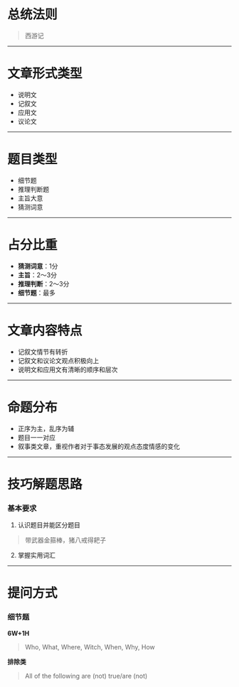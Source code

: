 # 总统法则

> 西游记

---
# 文章形式类型

- 说明文
- 记叙文
- 应用文
- 议论文

---
# 题目类型

- 细节题
- 推理判断题
- 主旨大意
- 猜测词意

---
# 占分比重

- **猜测词意**：1分
- **主旨**：2～3分
- **推理判断**：2～3分
- **细节题**：最多

---
# 文章内容特点

- 记叙文情节有转折
- 记叙文和议论文观点积极向上
- 说明文和应用文有清晰的顺序和层次

---
# 命题分布

- 正序为主，乱序为辅
- 题目一一对应
- 叙事类文章，重视作者对于事态发展的观点态度情感的变化

---
# 技巧解题思路
### 基本要求

1. 认识题目并能区分题目
> 带武器金箍棒，猪八戒得耙子
2. 掌握实用词汇

---
# 提问方式
### 细节题

**6W+1H**
> Who, What, Where, Witch, When, Why, How

**排除类**
> All of the following are (not) true/are (not)